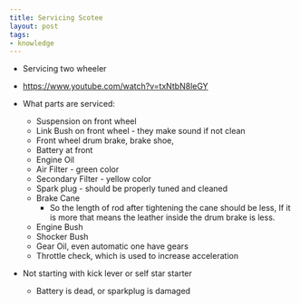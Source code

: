```yaml
---
title: Servicing Scotee
layout: post
tags:
- knowledge
---
```


- Servicing two wheeler
- <https://www.youtube.com/watch?v=txNtbN8leGY>

- What parts are serviced:
    - Suspension on front wheel
    - Link Bush on front wheel - they make sound if not clean
    - Front wheel drum brake, brake shoe,
    - Battery at front
    - Engine Oil
    - Air Filter - green color
    - Secondary Filter - yellow color
    - Spark plug - should be properly tuned and cleaned
    - Brake Cane
        - So the length of rod after tightening the cane should be less,
          If it is more that means the leather inside the drum brake is less.
    - Engine Bush
    - Shocker Bush
    - Gear Oil, even automatic one have gears
    - Throttle check, which is used to increase acceleration

- Not starting with kick lever or self star starter
    - Battery is dead, or sparkplug is damaged

